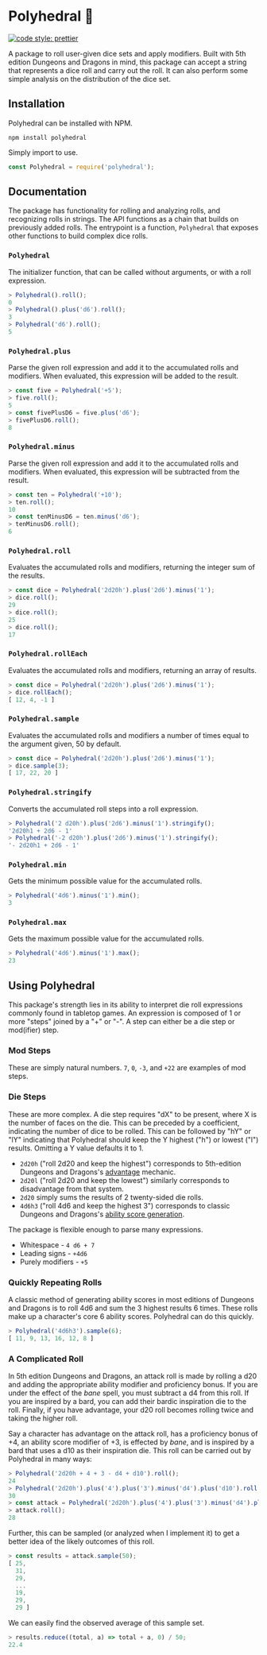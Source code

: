 # Polyhedral 🎲

[![code style: prettier](https://img.shields.io/badge/code_style-prettier-ff69b4.svg?style=flat-square)](https://github.com/prettier/prettier)

A package to roll user-given dice sets and apply modifiers. Built with 5th edition Dungeons and Dragons in mind, this package can accept a string that represents a dice roll and carry out the roll. It can also perform some simple analysis on the distribution of the dice set.

## Installation

Polyhedral can be installed with NPM.

```
npm install polyhedral
```

Simply import to use.

```js
const Polyhedral = require('polyhedral');
```

## Documentation

The package has functionality for rolling and analyzing rolls, and recognizing rolls in strings. The API functions as a chain that builds on previously added rolls. The entrypoint is a function, `Polyhedral` that exposes other functions to build complex dice rolls.

### `Polyhedral`

The initializer function, that can be called without arguments, or with a roll expression.

```js
> Polyhedral().roll();
0
> Polyhedral().plus('d6').roll();
3
> Polyhedral('d6').roll();
5
```

### `Polyhedral.plus`

Parse the given roll expression and add it to the accumulated rolls and modifiers. When evaluated, this expression will be added to the result.

```js
> const five = Polyhedral('+5');
> five.roll();
5
> const fivePlusD6 = five.plus('d6');
> fivePlusD6.roll();
8
```

### `Polyhedral.minus`

Parse the given roll expression and add it to the accumulated rolls and modifiers. When evaluated, this expression will be subtracted from the result.

```js
> const ten = Polyhedral('+10');
> ten.roll();
10
> const tenMinusD6 = ten.minus('d6');
> tenMinusD6.roll();
6
```

### `Polyhedral.roll`

Evaluates the accumulated rolls and modifiers, returning the integer sum of the results.

```js
> const dice = Polyhedral('2d20h').plus('2d6').minus('1');
> dice.roll();
29
> dice.roll();
25
> dice.roll();
17
```

### `Polyhedral.rollEach`

Evaluates the accumulated rolls and modifiers, returning an array of results.

```js
> const dice = Polyhedral('2d20h').plus('2d6').minus('1');
> dice.rollEach();
[ 12, 4, -1 ]
```

### `Polyhedral.sample`

Evaluates the accumulated rolls and modifiers a number of times equal to the argument given, 50 by default.

```js
> const dice = Polyhedral('2d20h').plus('2d6').minus('1');
> dice.sample(3);
[ 17, 22, 20 ]
```

### `Polyhedral.stringify`

Converts the accumulated roll steps into a roll expression.

```js
> Polyhedral('2 d20h').plus('2d6').minus('1').stringify();
'2d20h1 + 2d6 - 1'
> Polyhedral('-2 d20h').plus('2d6').minus('1').stringify();
'- 2d20h1 + 2d6 - 1'
```

### `Polyhedral.min`

Gets the minimum possible value for the accumulated rolls.

```js
> Polyhedral('4d6').minus('1').min();
3
```

### `Polyhedral.max`

Gets the maximum possible value for the accumulated rolls.

```js
> Polyhedral('4d6').minus('1').max();
23
```

<!--### `Polyhedral.english` (not implemented)

### `Polyhedral.match` (not implemented) -->

## Using Polyhedral

This package's strength lies in its ability to interpret die roll expressions commonly found in tabletop games. An expression is composed of 1 or more "steps" joined by a "+" or "-". A step can either be a die step or mod(ifier) step.

### Mod Steps

These are simply natural numbers. `7`, `0`, `-3`, and `+22` are examples of mod steps.

### Die Steps

These are more complex. A die step requires "dX" to be present, where X is the number of faces on the die. This can be preceded by a coefficient, indicating the number of dice to be rolled. This can be followed by "hY" or "lY" indicating that Polyhedral should keep the Y highest ("h") or lowest ("l") results. Omitting a Y value defaults it to 1.

* `2d20h` ("roll 2d20 and keep the highest") corresponds to 5th-edition Dungeons and Dragons's [advantage](https://5thsrd.org/rules/advantage_and_disadvantage/) mechanic.
* `2d20l` ("roll 2d20 and keep the lowest") similarly corresponds to disadvantage from that system.
* `2d20` simply sums the results of 2 twenty-sided die rolls.
* `4d6h3` ("roll 4d6 and keep the highest 3") corresponds to classic Dungeons and Dragons's [ability score generation](https://www.5esrd.com/using-ability-scores/#Unofficial_Generating_Ability_Scores).

The package is flexible enough to parse many expressions.

* Whitespace - `4 d6 + 7`
* Leading signs - `+4d6`
* Purely modifiers - `+5`

### Quickly Repeating Rolls

A classic method of generating ability scores in most editions of Dungeons and Dragons is to roll 4d6 and sum the 3 highest results 6 times. These rolls make up a character's core 6 ability scores. Polyhedral can do this quickly.

```js
> Polyhedral('4d6h3').sample(6);
[ 11, 9, 13, 16, 12, 8 ]
```

### A Complicated Roll

In 5th edition Dungeons and Dragons, an attack roll is made by rolling a d20 and adding the appropriate ability modifier and proficiency bonus. If you are under the effect of the *bane* spell, you must subtract a d4 from this roll. If you are inspired by a bard, you can add their bardic inspiration die to the roll. Finally, if you have advantage, your d20 roll becomes rolling twice and taking the higher roll.

Say a character has advantage on the attack roll, has a proficiency bonus of +4, an ability score modifier of +3, is effected by *bane*, and is inspired by a bard that uses a d10 as their inspiration die. This roll can be carried out by Polyhedral in many ways:

```js
> Polyhedral('2d20h + 4 + 3 - d4 + d10').roll();
24
> Polyhedral('2d20h').plus('4').plus('3').minus('d4').plus('d10').roll();
30
> const attack = Polyhedral('2d20h').plus('4').plus('3').minus('d4').plus('d10');
> attack.roll();
28
```

Further, this can be sampled (or analyzed when I implement it) to get a better idea of the likely outcomes of this roll.

```js
> const results = attack.sample(50);
[ 25,
  31,
  29,
  ...
  19,
  29,
  29 ]
```

We can easily find the observed average of this sample set.

```js
> results.reduce((total, a) => total + a, 0) / 50;
22.4
```
